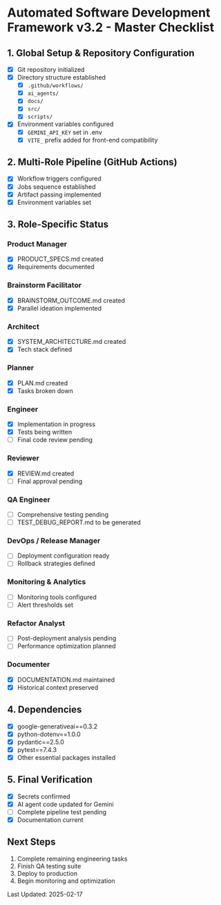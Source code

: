 # Automated Software Development Framework v3.2 - Master Checklist

## 1. Global Setup & Repository Configuration 
- [x] Git repository initialized
- [x] Directory structure established
  - [x] `.github/workflows/`
  - [x] `ai_agents/`
  - [x] `docs/`
  - [x] `src/`
  - [x] `scripts/`
- [x] Environment variables configured
  - [x] `GEMINI_API_KEY` set in .env
  - [x] `VITE_` prefix added for front-end compatibility

## 2. Multi-Role Pipeline (GitHub Actions) 
- [x] Workflow triggers configured
- [x] Jobs sequence established
- [x] Artifact passing implemented
- [x] Environment variables set

## 3. Role-Specific Status

### Product Manager 
- [x] PRODUCT_SPECS.md created
- [x] Requirements documented

### Brainstorm Facilitator 
- [x] BRAINSTORM_OUTCOME.md created
- [x] Parallel ideation implemented

### Architect 
- [x] SYSTEM_ARCHITECTURE.md created
- [x] Tech stack defined

### Planner 
- [x] PLAN.md created
- [x] Tasks broken down

### Engineer
- [x] Implementation in progress
- [x] Tests being written
- [ ] Final code review pending

### Reviewer
- [x] REVIEW.md created
- [ ] Final approval pending

### QA Engineer
- [ ] Comprehensive testing pending
- [ ] TEST_DEBUG_REPORT.md to be generated

### DevOps / Release Manager
- [ ] Deployment configuration ready
- [ ] Rollback strategies defined

### Monitoring & Analytics
- [ ] Monitoring tools configured
- [ ] Alert thresholds set

### Refactor Analyst
- [ ] Post-deployment analysis pending
- [ ] Performance optimization planned

### Documenter
- [x] DOCUMENTATION.md maintained
- [x] Historical context preserved

## 4. Dependencies 
- [x] google-generativeai==0.3.2
- [x] python-dotenv==1.0.0
- [x] pydantic==2.5.0
- [x] pytest==7.4.3
- [x] Other essential packages installed

## 5. Final Verification
- [x] Secrets confirmed
- [x] AI agent code updated for Gemini
- [ ] Complete pipeline test pending
- [x] Documentation current

## Next Steps
1. Complete remaining engineering tasks
2. Finish QA testing suite
3. Deploy to production
4. Begin monitoring and optimization

Last Updated: 2025-02-17

